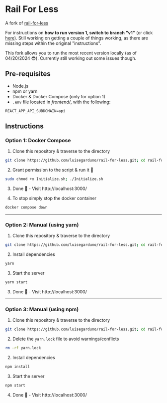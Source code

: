 # Rail For Less

A fork of [rail-for-less](https://github.com/tikkisean/rail-for-less)

For instructions on **how to run version 1, switch to branch "v1"** (or click [here](https://github.com/luisegarduno/rail-for-less/tree/v1)). Still working on getting a couple of things working, as there are missing steps within the original "instructions".

This fork allows you to run the most recent version locally (as of 04/20/2024 😎). Currently still working out some issues though.

## Pre-requisites

* Node.js
* npm or yarn
* Docker & Docker Compose (only for option 1)
* `.env` file located in *frontend/*, with the following:
```text
REACT_APP_API_SUBDOMAIN=api
```

## Instructions

### Option 1: Docker Compose

1. Clone this repository & traverse to the directory
```bash
git clone https://github.com/luisegarduno/rail-for-less.git; cd rail-for-less
```

2. Grant permission to the script & run it :slightly_smiling_face:
```bash
sudo chmod +x Initialize.sh; ./Initialize.sh
```

3. Done 🎉 - Visit http://localhost:3000/


4. To stop simply stop the docker container
```bash
docker compose down
```

---------------------------------

### Option 2: Manual (using yarn)

1. Clone this repository & traverse to the directory
```bash
git clone https://github.com/luisegarduno/rail-for-less.git; cd rail-for-less/frontend
```

2. Install dependencies
```bash
yarn
```

3. Start the server
```bash
yarn start
```

3. Done 🎉 - Visit http://localhost:3000/

--------------------------------------

### Option 3: Manual (using npm)

1. Clone this repository & traverse to the directory
```bash
git clone https://github.com/luisegarduno/rail-for-less.git; cd rail-for-less/frontend
```

2. Delete the `yarn.lock` file to avoid warnings/conflicts
```bash
rm -rf yarn.lock
```

2. Install dependencies
```bash
npm install
```

3. Start the server
```bash
npm start
```

4. Done 🎉 - Visit http://localhost:3000/
